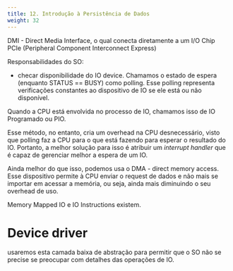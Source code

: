 ```yaml
---
title: 12. Introdução à Persistência de Dados
weight: 32
---
```

DMI - Direct Media Interface, o qual conecta diretamente a um I/O Chip
PCIe (Peripheral Component Interconnect Express)


Responsabilidades do SO:
- checar disponibilidade do IO device. Chamamos o estado de espera (enquanto STATUS == BUSY) como polling. Esse polling representa verificações constantes ao dispositivo de IO se ele está ou não disponível.

Quando a CPU está envolvida no processo de IO, chamamos isso de IO Programado ou PIO.

Esse método, no entanto, cria um overhead na CPU desnecessário, visto que polling faz a CPU para o que está fazendo para esperar o resultado do IO. Portanto, a melhor solução para isso é atribuir um *interrupt handler* que é capaz de gerenciar melhor a espera de um IO.

Ainda melhor do que isso, podemos usa o DMA - direct memory access. Esse dispositivo permite à CPU enviar o request de dados e não mais se importar em acessar a memória, ou seja, ainda mais diminuindo o seu overhead de uso.

Memory Mapped IO e IO Instructions existem.

# Device driver
usaremos esta camada baixa de abstração para permitir que o SO não se precise se preocupar com detalhes das operações de IO.
